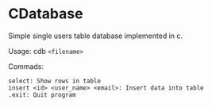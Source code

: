 CDatabase
===
Simple single users table database implemented in c.

Usage: cdb `<filename>`

Commads:

    select: Show rows in table
    insert <id> <user_name> <email>: Insert data into table
    .exit: Quit program